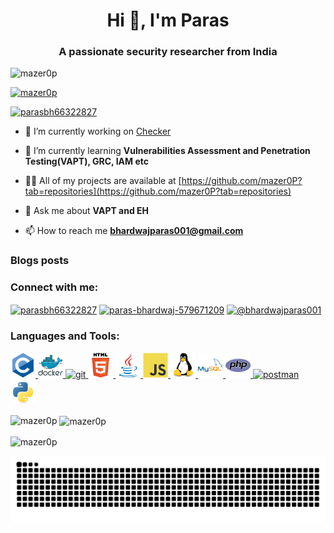 <h1 align="center">Hi 👋, I'm Paras</h1>
<h3 align="center">A passionate security researcher from India</h3>

<p align="left"> <img src="https://komarev.com/ghpvc/?username=mazer0p&label=Profile%20views&color=0e75b6&style=flat" alt="mazer0p" /> </p>

<p align="left"> <a href="https://github.com/ryo-ma/github-profile-trophy"><img src="https://github-profile-trophy.vercel.app/?username=mazer0p" alt="mazer0p" /></a> </p>

<p align="left"> <a href="https://twitter.com/parasbh66322827" target="blank"><img src="https://img.shields.io/twitter/follow/parasbh66322827?logo=twitter&style=for-the-badge" alt="parasbh66322827" /></a> </p>

- 🔭 I’m currently working on [Checker](https://github.com/mazer0P/VAPT-TOOLS)

- 🌱 I’m currently learning **Vulnerabilities Assessment and Penetration Testing(VAPT), GRC, IAM etc**

- 👨‍💻 All of my projects are available at [https://github.com/mazer0P?tab=repositories](https://github.com/mazer0P?tab=repositories)

- 💬 Ask me about **VAPT and EH**

- 📫 How to reach me **bhardwajparas001@gmail.com**

### Blogs posts
<!-- BLOG-POST-LIST:START -->
<!-- BLOG-POST-LIST:END -->

<h3 align="left">Connect with me:</h3>
<p align="left">
<a href="https://twitter.com/parasbh66322827" target="blank"><img align="center" src="https://raw.githubusercontent.com/rahuldkjain/github-profile-readme-generator/master/src/images/icons/Social/twitter.svg" alt="parasbh66322827" height="30" width="40" /></a>
<a href="https://linkedin.com/in/paras-bhardwaj-579671209" target="blank"><img align="center" src="https://raw.githubusercontent.com/rahuldkjain/github-profile-readme-generator/master/src/images/icons/Social/linked-in-alt.svg" alt="paras-bhardwaj-579671209" height="30" width="40" /></a>
<a href="https://medium.com/@bhardwajparas001" target="blank"><img align="center" src="https://raw.githubusercontent.com/rahuldkjain/github-profile-readme-generator/master/src/images/icons/Social/medium.svg" alt="@bhardwajparas001" height="30" width="40" /></a>
</p>

<h3 align="left">Languages and Tools:</h3>
<p align="left"> <a href="https://www.cprogramming.com/" target="_blank" rel="noreferrer"> <img src="https://raw.githubusercontent.com/devicons/devicon/master/icons/c/c-original.svg" alt="c" width="40" height="40"/> </a> <a href="https://www.docker.com/" target="_blank" rel="noreferrer"> <img src="https://raw.githubusercontent.com/devicons/devicon/master/icons/docker/docker-original-wordmark.svg" alt="docker" width="40" height="40"/> </a> <a href="https://git-scm.com/" target="_blank" rel="noreferrer"> <img src="https://www.vectorlogo.zone/logos/git-scm/git-scm-icon.svg" alt="git" width="40" height="40"/> </a> <a href="https://www.w3.org/html/" target="_blank" rel="noreferrer"> <img src="https://raw.githubusercontent.com/devicons/devicon/master/icons/html5/html5-original-wordmark.svg" alt="html5" width="40" height="40"/> </a> <a href="https://www.java.com" target="_blank" rel="noreferrer"> <img src="https://raw.githubusercontent.com/devicons/devicon/master/icons/java/java-original.svg" alt="java" width="40" height="40"/> </a> <a href="https://developer.mozilla.org/en-US/docs/Web/JavaScript" target="_blank" rel="noreferrer"> <img src="https://raw.githubusercontent.com/devicons/devicon/master/icons/javascript/javascript-original.svg" alt="javascript" width="40" height="40"/> </a> <a href="https://www.linux.org/" target="_blank" rel="noreferrer"> <img src="https://raw.githubusercontent.com/devicons/devicon/master/icons/linux/linux-original.svg" alt="linux" width="40" height="40"/> </a> <a href="https://www.mysql.com/" target="_blank" rel="noreferrer"> <img src="https://raw.githubusercontent.com/devicons/devicon/master/icons/mysql/mysql-original-wordmark.svg" alt="mysql" width="40" height="40"/> </a> <a href="https://www.php.net" target="_blank" rel="noreferrer"> <img src="https://raw.githubusercontent.com/devicons/devicon/master/icons/php/php-original.svg" alt="php" width="40" height="40"/> </a> <a href="https://postman.com" target="_blank" rel="noreferrer"> <img src="https://www.vectorlogo.zone/logos/getpostman/getpostman-icon.svg" alt="postman" width="40" height="40"/> </a> <a href="https://www.python.org" target="_blank" rel="noreferrer"> <img src="https://raw.githubusercontent.com/devicons/devicon/master/icons/python/python-original.svg" alt="python" width="40" height="40"/> </a> </p>

<p><img align="left" src="https://github-readme-stats.vercel.app/api/top-langs?username=mazer0p&show_icons=true&locale=en&layout=compact" alt="mazer0p" /></p>

<p>&nbsp;<img align="center" src="https://github-readme-stats.vercel.app/api?username=mazer0p&show_icons=true&locale=en" alt="mazer0p" /></p>

<p><img align="center" src="https://github-readme-streak-stats.herokuapp.com/?user=mazer0p&" alt="mazer0p" /></p>
<img src="https://raw.githubusercontent.com/mazer0p/mazer0p/output/snake.svg" alt="Snake animation" />

###
